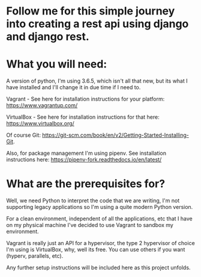# Follow me for this simple journey into creating a rest api using django and django rest.

# What you will need:
A version of python, I'm using 3.6.5, which isn't all that new, but its what I have installed and I'll 
change it in due time if I need to.


Vagrant - See here for installation instructions for your platform:
https://www.vagrantup.com/

VirtualBox - See here for installation instructions for that here:
https://www.virtualbox.org/

Of course Git: 
https://git-scm.com/book/en/v2/Getting-Started-Installing-Git.

Also, for package management I'm using pipenv. See installation instructions here:
https://pipenv-fork.readthedocs.io/en/latest/

# What are the prerequisites for?
Well, we need Python to interpret the code that we are writing, I'm not
supporting legacy applications so I'm using a quite modern Python version.
 
For a clean environment, independent of all the applications, etc that I have 
on my physical machine I've decided to use Vagrant to sandbox my environment.

Vagrant is really just an API for a hypervisor, the type 2 hypervisor of choice I'm using 
is VirtualBox, why, well its free. You can use others if you want (hyperv, parallels, etc). 


Any further setup instructions will be included here as this project unfolds.